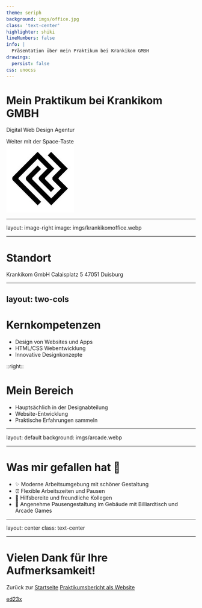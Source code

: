 ```yaml
---
theme: seriph
background: imgs/office.jpg
class: 'text-center'
highlighter: shiki
lineNumbers: false
info: |
  Präsentation über mein Praktikum bei Krankikom GMBH
drawings:
  persist: false
css: unocss
---
```


# Mein Praktikum bei Krankikom GMBH

Digital Web Design Agentur

<div class="pt-12">
  <span @click="$slidev.nav.next" class="px-2 py-1 rounded cursor-pointer" hover="bg-white bg-opacity-10">
    Weiter mit der Space-Taste <carbon:arrow-right class="inline"/>
  </span>
</div>

<div class="abs-br m-6 flex gap-2">
  <img src="imgs/logokrankikom.webp" alt="Krankikom Logo" class="h-12" />
</div>

---

layout: image-right
image: imgs/krankikomoffice.webp

---

# Standort

<v-clicks>

Krankikom GmbH
Calaisplatz 5
47051 Duisburg

</v-clicks>

---

## layout: two-cols

# Kernkompetenzen

<v-clicks>

- Design von Websites und Apps
- HTML/CSS Webentwicklung
- Innovative Designkonzepte

</v-clicks>

::right::

# Mein Bereich

<v-clicks>

- Hauptsächlich in der Designabteilung
- Website-Entwicklung
- Praktische Erfahrungen sammeln

</v-clicks>

---

layout: default
background: imgs/arcade.webp

---

# Was mir gefallen hat 🌟

<div class="mt-10">

<v-clicks>

- ✨ Moderne Arbeitsumgebung mit schöner Gestaltung
- ⏰ Flexible Arbeitszeiten und Pausen
- 👥 Hilfsbereite und freundliche Kollegen
- 🏢 Angenehme Pausengestaltung im Gebäude mit Billiardtisch und Arcade Games

</v-clicks>

</div>

---

layout: center
class: text-center

---

# Vielen Dank für Ihre Aufmerksamkeit!

Zurück zur [Startseite](https://lebenslauf-six.vercel.app)
[Praktikumsbericht als Website](https://krankikompraktikum.netlify.app)

[ed23x](https://github.com/ed23x)
